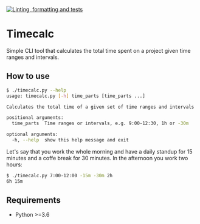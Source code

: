 
[![Linting, formatting and tests](https://github.com/Granddave/timecalc/actions/workflows/ci.yml/badge.svg)](https://github.com/Granddave/timecalc/actions/workflows/ci.yml)

# Timecalc

Simple CLI tool that calculates the total time spent on a project given time ranges and intervals.

## How to use

```bash
$ ./timecalc.py --help
usage: timecalc.py [-h] time_parts [time_parts ...]

Calculates the total time of a given set of time ranges and intervals

positional arguments:
  time_parts  Time ranges or intervals, e.g. 9:00-12:30, 1h or -30m

optional arguments:
  -h, --help  show this help message and exit
```

Let's say that you work the whole morning and have a daily standup for 15 minutes and a coffe break
for 30 minutes. In the afternoon you work two hours:

```bash
$ ./timecalc.py 7:00-12:00 -15m -30m 2h
6h 15m
```

## Requirements

- Python >=3.6
